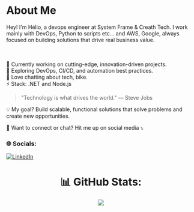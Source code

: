 
# About Me

<p align="left">
Hey! I'm Hélio, a devops engineer at System Frame & Creath Tech.
I work mainly with DevOps, Python to scripts etc... and AWS, Google, always focused on building solutions that drive real business value.

<br><br>
🔭 Currently working on cutting-edge, innovation-driven projects.<br>
🌱 Exploring DevOps, CI/CD, and automation best practices.<br>
💬 Love chatting about tech, bike.<br>
⚡ Stack: .NET and Node.js<br>
> "Technology is what drives the world." — Steve Jobs
</p>

<p align="left">
💡 My goal? Build scalable, functional solutions that solve problems and create new opportunities.
</p>

<p align="left">
💌 Want to connect or chat? Hit me up on social media ⤵️
</p>

### 🌐 Socials:
[![LinkedIn](https://img.shields.io/badge/LinkedIn-%230077B5.svg?logo=linkedin&logoColor=white)](https://linkedin.com/in/heliofernandes/)

<div align="center">

# 📊 GitHub Stats:

![](https://github-readme-streak-stats.herokuapp.com/?user=HelioFernandes404&theme=dark&hide_border=false)<br/>

</div>
